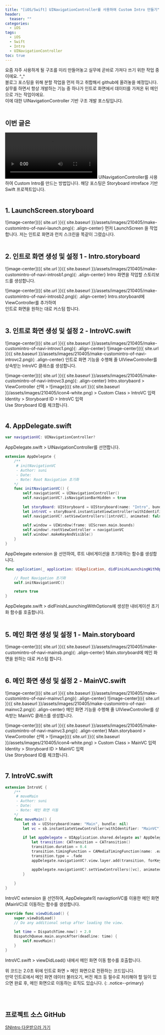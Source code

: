 ```yaml
---
title: "[iOS/Swift] UINavigationController를 사용하여 Custom Intro 만들기"
header:
  teaser: ""
categories:
  - iOS
tags:
  - iOS
  - Swift
  - Intro
  - UINavigationController
toc: true
---
```



요즘 자주 사용하게 될 구조를 미리 만들어놓고 실무에 곧바로 가져다 쓰기 위한 작업 중이에요. ^_^<br>
블로그 포스팅을 위해 분할 작업을 먼저 하고 취합해서 github에 올려놓을 예정입니다.  <br>
실무를 하면서 항상 개발하는 기능 중 하나가 인트로 화면에서 데이터를 가져온 뒤 메인으로 가는 작업이에요.<br>
이에 대한 UINavigationController 기반 구조 개발 포스팅입니다.<br><br>


## 이번 글은 
<video width="300" controls>
  <source src="{{ site.url }}{{ site.baseurl }}/assets/images/210405/make-customintro-of-navi-sample.mp4" type="video/mp4">
</video>
UINavigationController를 사용하여 Custom Intro를 만드는 방법입니다.
해당 포스팅은 Storyboard intreface 기반 Swift 프로젝트입니다.
<br><br>


## 1. LaunchScreen.storyboard

![image-center]({{ site.url }}{{ site.baseurl }}/assets/images/210405/make-customintro-of-navi-launch.png){: .align-center}
먼저 LaunchScreen 을 작업합니다.
저는 인트로 화면과 런치 스크린을 똑같이 그렸습니다.
<br><br>


## 2. 인트로 화면 생성 및 설정 1 - Intro.storyboard

![image-center]({{ site.url }}{{ site.baseurl }}/assets/images/210405/make-customintro-of-navi-introsb1.png){: .align-center}
Intro 화면을 작업할 스토리보드를 생성합니다. 
<br>

![image-center]({{ site.url }}{{ site.baseurl }}/assets/images/210405/make-customintro-of-navi-introsb2.png){: .align-center}
Intro.storyboard에 ViewController를 추가하여<br>
인트로 화면을 원하는 대로 커스텀 합니다.
<br><br>


## 3. 인트로 화면 생성 및 설정 2 - IntroVC.swift

![image-center]({{ site.url }}{{ site.baseurl }}/assets/images/210405/make-customintro-of-navi-introvc1.png){: .align-center}
![image-center]({{ site.url }}{{ site.baseurl }}/assets/images/210405/make-customintro-of-navi-introvc2.png){: .align-center}
인트로 화면 기능을 수행해 줄 UIViewController를 상속받는 IntroVC 클래스를 생성합니다.
<br>

![image-center]({{ site.url }}{{ site.baseurl }}/assets/images/210405/make-customintro-of-navi-introvc3.png){: .align-center}
Intro.storybaord > ViewController 선택 > ![image]({{ site.url }}{{ site.baseurl }}/assets/images/210405/icon4-white.png) > Custom Class > IntroVC 입력 <br>
Identity > Storyboard ID > IntroVC 입력<br>
Use Storyboard ID를 체크합니다.
<br><br>


## 4. AppDelegate.swift


```swift
var navigationVC: UINavigationController?
```
AppDelegate.swift > UINavigationController를 선언합니다.
<br>

```swift
extension AppDelegate {
    /**
     # initNavigationVC
     - Author: suni
     - Date:
     - Note: Root Navigation 초기화
    */
    func initNavigationVC() {
        self.navigationVC = UINavigationController()
        self.navigationVC?.isNavigationBarHidden = true
        
        let storyBoard: UIStoryboard = UIStoryboard(name: "Intro", bundle: nil)
        let introVC = storyBoard.instantiateViewController(withIdentifier: "IntroVC") as! IntroVC
        self.navigationVC?.setViewControllers([introVC], animated: false)
        
        self.window = UIWindow(frame: UIScreen.main.bounds)
        self.window!.rootViewController = navigationVC
        self.window!.makeKeyAndVisible()
    }
}
```
AppDelegate extension 을 선언하여, 루트 내비게이션을 초기화하는 함수를 생성합니다.
<br>

```swift 
func application(_ application: UIApplication, didFinishLaunchingWithOptions launchOptions: [UIApplication.LaunchOptionsKey: Any]?) -> Bool {

    // Root Navigation 초기화
    self.initNavigationVC()

    return true
}
```
AppDelegate.swift > didFinishLaunchingWithOptions에 생성한 내비게이션 초기화 함수를 호출합니다.
<br><br>


## 5. 메인 화면 생성 및 설정 1 - Main.storyboard


![image-center]({{ site.url }}{{ site.baseurl }}/assets/images/210405/make-customintro-of-navi-mainsb.png){: .align-center}
Main.storyboard에 메인 화면을 원하는 대로 커스텀 합니다.
<br><br>


## 6. 메인 화면 생성 및 설정 2 - MainVC.swift


![image-center]({{ site.url }}{{ site.baseurl }}/assets/images/210405/make-customintro-of-navi-mainvc1.png){: .align-center}
![image-center]({{ site.url }}{{ site.baseurl }}/assets/images/210405/make-customintro-of-navi-mainvc2.png){: .align-center}
메인 화면 기능을 수행해 줄 UIViewController를 상속받는 MainVC 클래스를 생성합니다.

![image-center]({{ site.url }}{{ site.baseurl }}/assets/images/210405/make-customintro-of-navi-mainvc3.png){: .align-center}
Main.storybaord > ViewController 선택 > ![image]({{ site.url }}{{ site.baseurl }}/assets/images/210405/icon4-white.png) > Custom Class > MainVC 입력 <br>
Identity > Storyboard ID > MainVC 입력<br>
Use Storyboard ID를 체크합니다.
<br><br>


## 7. IntroVC.swift


```swift
extension IntroVC {
    /**
     # moveMain
     - Author: suni
     - Date:
     - Note: 메인 화면 이동
    */
    func moveMain() {
        let sb = UIStoryboard(name: "Main", bundle: nil)
        let vc = sb.instantiateViewController(withIdentifier: "MainVC") as! MainVC
        
        if let appDelegate = UIApplication.shared.delegate as? AppDelegate {
            let transition: CATransition = CATransition()
            transition.duration = 0.4
            transition.timingFunction = CAMediaTimingFunction(name: .easeInEaseOut)
            transition.type = .fade
            appDelegate.navigationVC?.view.layer.add(transition, forKey: nil)
            
            appDelegate.navigationVC?.setViewControllers([vc], animated: false)
        }
        
    }
}
```
IntroVC extension 을 선언하여, AppDelegate의 naviagtionVC를 이용한 메인 화면(MainVC)로 이동하는 함수를 생성합니다.
<br>

```swift
override func viewDidLoad() {
    super.viewDidLoad()
    // Do any additional setup after loading the view.
    
    let time = DispatchTime.now() + 2.0
    DispatchQueue.main.asyncAfter(deadline: time) {
        self.moveMain()
    }
}
```
IntroVC.swift > viewDidLoad() 내에서 메인 화면 이동 함수를 호출합니다.
<br>

위 코드는 2.0초 뒤에 인트로 화면 > 메인 화면으로 전환하는 코드입니다.<br>
만약 인트로에서 메인 화면 데이터 불러오기, 버전 체크 등 필수로 처리해야 할 일이 있으면 완료 후, 메인 화면으로 이동하는 로직도 있습니다.
{: .notice--primary}

<br><br>


## 프로젝트 소스 GitHub
[SNIntro 다운받으러 가기](https://github.com/SuniDev/SNIntro)

